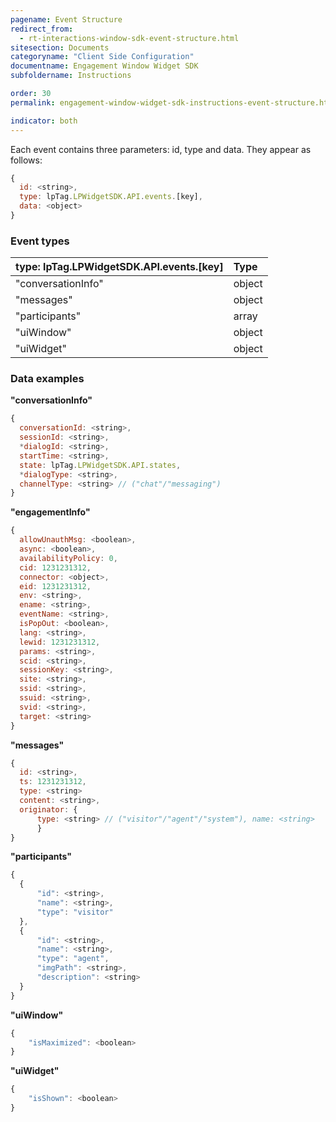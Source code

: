 ```yaml
---
pagename: Event Structure
redirect_from:
  - rt-interactions-window-sdk-event-structure.html
sitesection: Documents
categoryname: "Client Side Configuration"
documentname: Engagement Window Widget SDK
subfoldername: Instructions

order: 30
permalink: engagement-window-widget-sdk-instructions-event-structure.html

indicator: both
---
```


Each event contains three parameters: id, type and data. They appear as follows:

```javascript
{
  id: <string>,
  type: lpTag.LPWidgetSDK.API.events.[key],
  data: <object>
}
```

### Event types

| type: lpTag.LPWidgetSDK.API.events.[key] | Type |
| :--- | :--- | 
| "conversationInfo" | object |
| "messages" | object | 
| "participants" | array |
| "uiWindow" | object |
| "uiWidget" | object |

### Data examples

**"conversationInfo"**

```javascript
{
  conversationId: <string>,
  sessionId: <string>,
  *dialogId: <string>,
  startTime: <string>,
  state: lpTag.LPWidgetSDK.API.states,
  *dialogType: <string>,
  channelType: <string> // ("chat"/"messaging")
}
```

**"engagementInfo"**

```javascript
{
  allowUnauthMsg: <boolean>,
  async: <boolean>,
  availabilityPolicy: 0,
  cid: 1231231312,
  connector: <object>,
  eid: 1231231312,
  env: <string>,
  ename: <string>,
  eventName: <string>,
  isPopOut: <boolean>,
  lang: <string>,
  lewid: 1231231312,
  params: <string>,
  scid: <string>,
  sessionKey: <string>,
  site: <string>,
  ssid: <string>,
  ssuid: <string>,
  svid: <string>,
  target: <string>
}
```

**"messages"**

```javascript
{
  id: <string>,
  ts: 1231231312,
  type: <string> 
  content: <string>,
  originator: {
      type: <string> // ("visitor"/"agent"/"system"), name: <string>
      }
}
```

**"participants"**

```javascript
{
  {
      "id": <string>,
      "name": <string>,
      "type": "visitor"
  },
  {
      "id": <string>,
      "name": <string>,
      "type": "agent",
      "imgPath": <string>,
      "description": <string>
  }
}
```

**"uiWindow"**

```javascript
{
    "isMaximized": <boolean>
}
```

**"uiWidget"**

```javascript
{
    "isShown": <boolean>
}
```




